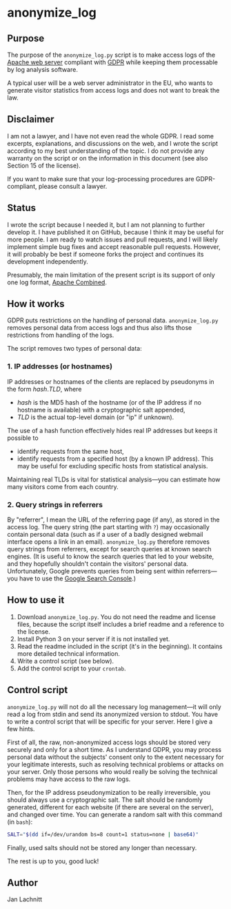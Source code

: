 # anonymize_log

## Purpose

The purpose of the `anonymize_log.py` script is to make access logs of the
[Apache web server](https://httpd.apache.org/) compliant with
[GDPR](https://eur-lex.europa.eu/eli/reg/2016/679/oj) while keeping them
processable by log analysis software.

A typical user will be a web server administrator in the EU, who wants to
generate visitor statistics from access logs and does not want to break the
law.

## Disclaimer

I am not a lawyer, and I have not even read the whole GDPR. I read some
excerpts, explanations, and discussions on the web, and I wrote the script
according to my best understanding of the topic. I do not provide any warranty
on the script or on the information in this document (see also Section 15 of
the license).

If you want to make sure that your log-processing procedures are
GDPR-compliant, please consult a lawyer.

## Status

I wrote the script because I needed it, but I am not planning to further
develop it. I have published it on GitHub, because I think it may be useful for
more people. I am ready to watch issues and pull requests, and I will likely
implement simple bug fixes and accept reasonable pull requests. However, it
will probably be best if someone forks the project and continues its
development independently.

Presumably, the main limitation of the present script is its support of only
one log format, [Apache
Combined](https://httpd.apache.org/docs/1.3/logs.html#combined).

## How it works

GDPR puts restrictions on the handling of personal data. `anonymize_log.py`
removes personal data from access logs and thus also lifts those restrictions
from handling of the logs.

The script removes two types of personal data:

### 1. IP addresses (or hostnames)

IP addresses or hostnames of the clients are replaced by pseudonyms in the form
_hash_._TLD_, where

* _hash_ is the MD5 hash of the hostname (or of the IP address if no hostname
  is available) with a cryptographic salt appended,
* _TLD_ is the actual top-level domain (or "ip" if unknown).

The use of a hash function effectively hides real IP addresses but keeps it
possible to

* identify requests from the same host,
* identify requests from a specified host (by a known IP address). This may be
  useful for excluding specific hosts from statistical analysis.

Maintaining real TLDs is vital for statistical analysis—you can estimate how
many visitors come from each country.

### 2. Query strings in referrers

By "referrer", I mean the URL of the referring page (if any), as stored in the
access log. The query string (the part starting with `?`) may occasionally
contain personal data (such as if a user of a badly designed webmail interface
opens a link in an email). `anonymize_log.py` therefore removes query strings
from referrers, except for search queries at known search engines. (It is
useful to know the search queries that led to your website, and they hopefully
shouldn't contain the visitors' personal data. Unfortunately, Google prevents
queries from being sent within referrers—you have to use the [Google Search
Console](https://search.google.com/search-console/about).)

## How to use it

1. Download `anonymize_log.py`. You do not need the readme and license files,
   because the script itself includes a brief readme and a reference to the
   license.
2. Install Python 3 on your server if it is not installed yet.
3. Read the readme included in the script (it's in the beginning). It contains
   more detailed technical information.
4. Write a control script (see below).
5. Add the control script to your `crontab`.

## Control script

`anonymize_log.py` will not do all the necessary log management—it will only
read a log from stdin and send its anonymized version to stdout. You have to
write a control script that will be specific for your server. Here I give a few
hints.

First of all, the raw, non-anonymized access logs should be stored very
securely and only for a short time. As I understand GDPR, you may process
personal data without the subjects' consent only to the extent necessary for
your legitimate interests, such as resolving technical problems or attacks on
your server. Only those persons who would really be solving the technical
problems may have access to the raw logs.

Then, for the IP address pseudonymization to be really irreversible, you should
always use a cryptographic salt. The salt should be randomly generated,
different for each website (if there are several on the server), and changed
over time. You can generate a random salt with this command (in `bash`):

```bash
SALT="$(dd if=/dev/urandom bs=8 count=1 status=none | base64)"
```

Finally, used salts should not be stored any longer than necessary.

The rest is up to you, good luck!

## Author

Jan Lachnitt
